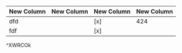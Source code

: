 | New Column | New Column | New Column | New Column |
| ---------- | ---------- | ---------- | ---------- |
| dfd        |            | [x]        | 424        |
| fdf        |            | [x]        |            |
^XWRCOk
